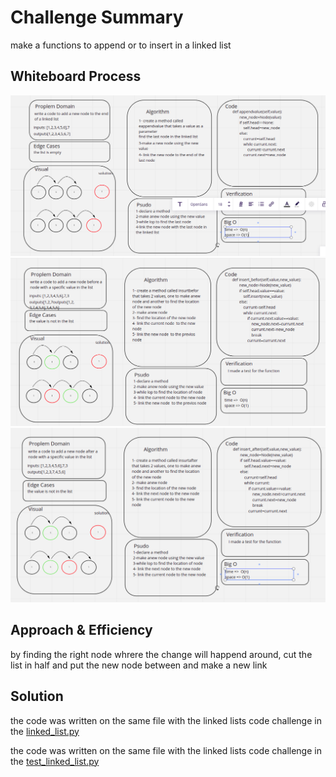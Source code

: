 # Challenge Summary

make a functions to append or to insert in a linked list

## Whiteboard Process
<!-- Embedded whiteboard image -->
![append](./append.png)
![insert before](./insurtbefore.png)
![insert after](./insurtafter.png)

## Approach & Efficiency

by finding the right node whrere the change will happend around, cut the list in half and put the new node between and make a new link

## Solution

the code was written on the same file with the linked lists code challenge in the [linked_list.py](../linked_list/linked_list/linked_lists.py)

the code was written on the same file with the linked lists code challenge in the [test_linked_list.py](../linked_list/tests/test_linked_list.py)